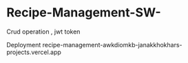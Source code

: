 # Recipe-Management-SW-
Crud operation , jwt token

Deployment
recipe-management-awkdiomkb-janakkhokhars-projects.vercel.app
